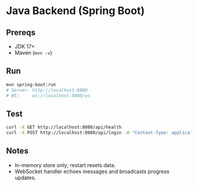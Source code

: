 # Java Backend (Spring Boot)

## Prereqs
- JDK 17+
- Maven (`mvn -v`)

## Run
```bash
mvn spring-boot:run
# Server: http://localhost:8080
# WS:     ws://localhost:8080/ws
```

## Test
```bash
curl -X GET http://localhost:8080/api/health
curl -X POST http://localhost:8080/api/login -H "Content-Type: application/json" -d '{"email":"kyle@test.com","password":"x"}'
```

## Notes
- In-memory store only; restart resets data.
- WebSocket handler echoes messages and broadcasts progress updates.
